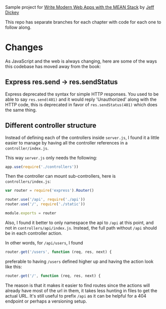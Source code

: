Sample project for [Write Modern Web Apps with the MEAN Stack](http://www.amazon.com/Write-Modern-Apps-MEAN-Stack/dp/0133930157) by [Jeff Dickey](https://dickey.xxx)

This repo has separate branches for each chapter with code for each one to follow along.

Changes
=======

As JavaScript and the web is always changing, here are some of the ways this codebase has moved away from the book:

Express res.send -> res.sendStatus
----------------------------------

Express deprecated the syntax for simple HTTP responses. You used to be able to say `res.send(401)` and it would reply 'Unauthorized' along with the HTTP code, this is deprecated in favor of `res.sendStatus(401)` which does the same thing.

Different controller structure
------------------------------

Instead of defining each of the controllers inside `server.js`, I found it a little easier to manage by having all the controller references in a `controller/index.js`.

This way `server.js` only needs the following:

```javascript
app.use(require('./controllers'))
```

Then the controller can mount sub-controllers, here is `controllers/index.js`:

```javascript
var router = require('express').Router()

router.use('/api', require('./api'))
router.use('/', require('./static'))

module.exports = router
```

Also, I found it better to only namespace the api to `/api` at this point, and not in `controllers/api/index.js`. Instead, the full path without `/api` should be in each controller action.

In other words, for `/api/users`, I found

```javascript
router.get('/users', function (req, res, next) {
```

preferable to having `/users` defined higher up and having the action look like this:

```javascript
router.get('/', function (req, res, next) {
```

The reason is that it makes it easier to find routes since the actions will already have most of the url in them, it takes less hunting in files to get the actual URL. It's still useful to prefix `/api` as it can be helpful for a 404 endpoint or perhaps a versioning setup.
